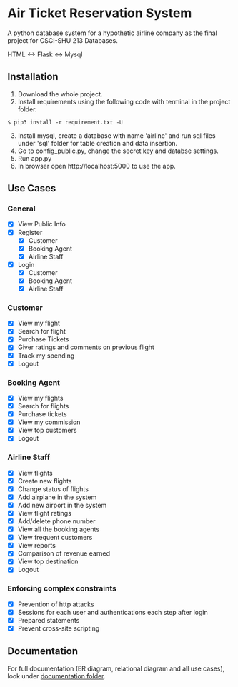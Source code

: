 # Air Ticket Reservation System 
A python database system for a hypothetic airline company as the final project for CSCI-SHU 213 Databases.

HTML <-> Flask <-> Mysql


## Installation
1. Download the whole project.
2. Install requirements using the following code with terminal in the project folder.
```
$ pip3 install -r requirement.txt -U
```
3. Install mysql, create a database with name 'airline' and run sql files under 'sql' folder for table creation and data insertion.
4. Go to config_public.py, change the secret key and databse settings.
5. Run app.py
6. In browser open http://localhost:5000 to use the app.

## Use Cases
### General
- [x] View Public Info
- [x] Register
  - [x] Customer
  - [x] Booking Agent
  - [x] Airline Staff

- [x] Login
  - [x] Customer
  - [x] Booking Agent
  - [x] Airline Staff
### Customer
- [x] View my flight
- [x] Search for flight
- [x] Purchase Tickets
- [x] Giver ratings and comments on previous flight
- [x] Track my spending
- [x] Logout
### Booking Agent
- [x] View my flights
- [x] Search for flights
- [x] Purchase tickets
- [x] View my commission
- [x] View top customers
- [x] Logout
### Airline Staff
- [x] View flights
- [x] Create new flights
- [x] Change status of flights
- [x] Add airplane in the system
- [x] Add new airport in the system
- [x] View flight ratings
- [x] Add/delete phone number
- [x] View all the booking agents
- [x] View frequent customers
- [x] View reports
- [x] Comparison of revenue earned
- [x] View top destination
- [x] Logout
### Enforcing complex constraints
- [x] Prevention of http attacks
- [x] Sessions for each user and authentications each step after login
- [x] Prepared statements
- [x] Prevent cross-site scripting

## Documentation
For full documentation (ER diagram, relational diagram and all use cases), look under [documentation folder](/documentation).
